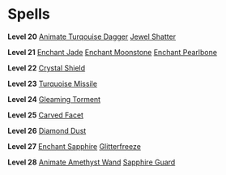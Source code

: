 <!-- TITLE: Jeweler -->
<!-- SUBTITLE: Connoisseurs of the finer things in life, Jewelers are master craftsmen that have a storied history of imbuing powerful enchantments into their priceless pieces.  To prove themselves capable in a fight, some Jewelers have taken to converting their priceless gems into ammunition of a most destructive nature. -->

# Spells

**Level 20**
[Animate Turqouise Dagger](animate-turqouise-dagger)
[Jewel Shatter](jewel-shatter)

**Level 21**
[Enchant Jade](enchant-jade)
[Enchant Moonstone](enchant-moonstone)
[Enchant Pearlbone](enchant-pearlbone)

**Level 22**
[Crystal Shield](crystal-shield)

**Level 23**
[Turquoise Missile](turquoise-missile)

**Level 24**
[Gleaming Torment](gleaming-torment)

**Level 25**
[Carved Facet](carved-facet)

**Level 26**
[Diamond Dust](diamond-dust)

**Level 27**
[Enchant Sapphire](enchant-sapphire)
[Glitterfreeze](glitterfreeze)

**Level 28**
[Animate Amethyst Wand](animate-amethyst-wand)
[Sapphire Guard](sapphire-guard)
